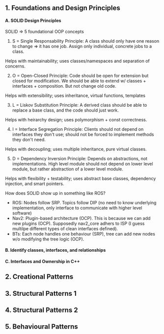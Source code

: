## 1. Foundations and Design Principles

#### A. SOLID Design Principles

SOLID => 5 foundational OOP concepts

1. S = Single Responsability Principle: A class should only have one reason to change => it has one job. Assign only individual, concrete jobs to a class.

Helps with maintainability; uses classes/namespaces and separation of concerns.

2. O = Open-Closed Principle: Code should be open for extension but closed for modification. We should be able to extend w/ classes + interfaces + composition. But not change old code.

Helps with extensibility; uses inheritance, virtual functions, templates

3. L = Liskov Substitution Principle: A derived class should be able to replace a base class, and the code should just work.

Helps with heirarchy design; uses polymorphism + const correctness.

4. I = Interface Segregation Principle: Clients should not depend on interfaces they don't use; should not be forced to implement methods they don't need.

Helps with decoupling; uses multiple inheritance, pure virtual classes.

5. D = Dependency Inversion Principle: Depends on abstractions, not implementations. High level module should not depend on lower level module, but rather abstraction of a lower level module.

Helps with flexibility + testability; uses abstract base classes, dependency injection, and smart pointers.

How does SOLID show up in something like ROS?
- ROS: Nodes follow SRP. Topics follow DIP (no need to know underlying implementation, only interface to communicate with higher level software)
- Nav2: Plugin-based architecture (OCP). This is because we can add new plugins (OCP). Supposedly nav2_core adhers to ISP (I guess multilpe different types of clean interfaces defined).
- BTs: Each node handles one behaviour (SRP), tree can add new nodes w/o modifying the tree logic (OCP).


#### B. Identify classes, interfaces, and relationships


#### C. Interfaces and Ownership in C++

## 2. Creational Patterns

## 3. Structural Patterns 1

## 4. Structural Patterns 2

## 5. Behavioural Patterns

